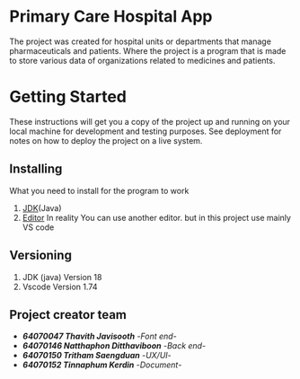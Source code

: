 # Primary Care Hospital App
  The project was created for hospital units or departments that manage pharmaceuticals and patients. Where the project is a program that is made to store various data of organizations related to medicines and patients.
  
# Getting Started
  These instructions will get you a copy of the project up and running on your local machine for development and testing purposes. See deployment for notes on how to deploy the project on a live system.
  
 
 ##  Installing
  What you need to install for the program to work
  
  1. [JDK](https://www.oracle.com/java/technologies/downloads/)(Java)
  2. [Editor](https://code.visualstudio.com/Download)  In reality You can use another editor. but in this project use mainly VS code

## Versioning
 
  1. JDK (java) Version 18
  2. Vscode Version 1.74

## Project creator team
  
  * ***64070047 Thavith Javisooth*** -*Font end*-  
  * ***64070146 Natthaphon Ditthaviboon*** -*Back end*-
  * ***64070150 Tritham Saengduan*** -*UX/UI*-
  * ***64070152 Tinnaphum Kerdin*** -*Document*-